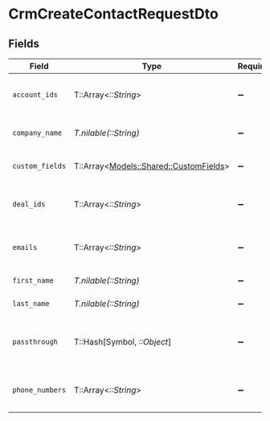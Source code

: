 # CrmCreateContactRequestDto


## Fields

| Field                                                                         | Type                                                                          | Required                                                                      | Description                                                                   | Example                                                                       |
| ----------------------------------------------------------------------------- | ----------------------------------------------------------------------------- | ----------------------------------------------------------------------------- | ----------------------------------------------------------------------------- | ----------------------------------------------------------------------------- |
| `account_ids`                                                                 | T::Array<*::String*>                                                          | :heavy_minus_sign:                                                            | List of associated account IDs                                                | [<br/>"account-123",<br/>"account-456"<br/>]                                  |
| `company_name`                                                                | *T.nilable(::String)*                                                         | :heavy_minus_sign:                                                            | The contact company name                                                      | Apple Inc.                                                                    |
| `custom_fields`                                                               | T::Array<[Models::Shared::CustomFields](../../models/shared/customfields.md)> | :heavy_minus_sign:                                                            | Contact custom fields                                                         |                                                                               |
| `deal_ids`                                                                    | T::Array<*::String*>                                                          | :heavy_minus_sign:                                                            | List of associated deal IDs                                                   | [<br/>"deal-001",<br/>"deal-002"<br/>]                                        |
| `emails`                                                                      | T::Array<*::String*>                                                          | :heavy_minus_sign:                                                            | List of contact email addresses                                               | [<br/>"steve@apple.com"<br/>]                                                 |
| `first_name`                                                                  | *T.nilable(::String)*                                                         | :heavy_minus_sign:                                                            | The contact first name                                                        | Steve                                                                         |
| `last_name`                                                                   | *T.nilable(::String)*                                                         | :heavy_minus_sign:                                                            | The contact last name                                                         | Wozniak                                                                       |
| `passthrough`                                                                 | T::Hash[Symbol, *::Object*]                                                   | :heavy_minus_sign:                                                            | Value to pass through to the provider                                         | {<br/>"other_known_names": "John Doe"<br/>}                                   |
| `phone_numbers`                                                               | T::Array<*::String*>                                                          | :heavy_minus_sign:                                                            | List of contact phone numbers                                                 | [<br/>"123-456-7890"<br/>]                                                    |